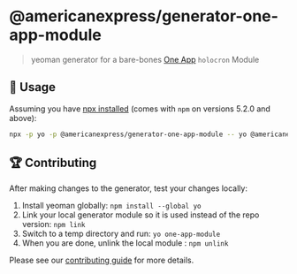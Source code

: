 # @americanexpress/generator-one-app-module

> yeoman generator for a bare-bones [One App](https://github.com/americanexpress/one-app#modules) `holocron` Module

## 🤹‍ Usage

Assuming you have [npx installed](https://medium.com/@maybekatz/introducing-npx-an-npm-package-runner-55f7d4bd282b) (comes with `npm` on versions 5.2.0 and above):

```bash
npx -p yo -p @americanexpress/generator-one-app-module -- yo @americanexpress/one-app-module
```

## 🏆 Contributing

After making changes to the generator, test your changes locally:
1. Install yeoman globally: `npm install --global yo`
2. Link your local generator module so it is used instead of the repo version: `npm link`
3. Switch to a temp directory and run: `yo one-app-module`
4. When you are done, unlink the local module : `npm unlink`

Please see our [contributing guide](../../CONTRIBUTING.md) for more details.
